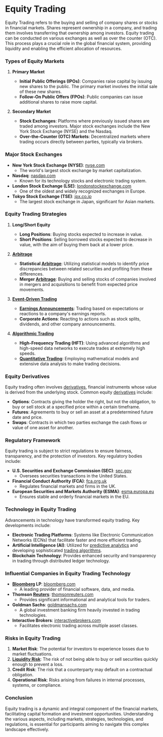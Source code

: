 # Equity Trading

Equity Trading refers to the buying and selling of company shares or stocks in financial markets. Shares represent ownership in a company, and trading them involves transferring that ownership among investors. Equity trading can be conducted on various exchanges as well as over the counter (OTC). This process plays a crucial role in the global financial system, providing liquidity and enabling the efficient allocation of resources.

### Types of Equity Markets

1. **Primary Market**
   - **Initial Public Offerings (IPOs)**: Companies raise capital by issuing new shares to the public. The primary market involves the initial sale of these new shares.
   - **Follow-On Public Offers (FPOs)**: Public companies can issue additional shares to raise more capital.

2. **Secondary Market**
   - **Stock Exchanges**: Platforms where previously issued shares are traded among investors. Major stock exchanges include the New York Stock Exchange (NYSE) and the Nasdaq.
   - **Over-the-Counter (OTC) Markets**: Decentralized markets where trading occurs directly between parties, typically via brokers.

### Major Stock Exchanges

- **New York Stock Exchange (NYSE)**: [nyse.com](https://www.nyse.com)
  - The world's largest stock exchange by market capitalization.
- **Nasdaq**: [nasdaq.com](https://www.nasdaq.com)
  - Known for its technology stocks and electronic trading system.
- **London Stock Exchange (LSE)**: [londonstockexchange.com](https://www.londonstockexchange.com)
  - One of the oldest and widely recognized exchanges in Europe.
- **Tokyo Stock Exchange (TSE)**: [jpx.co.jp](https://www.jpx.co.jp/english)
  - The largest stock exchange in Japan, significant for Asian markets.

### Equity Trading Strategies

1. **Long/Short Equity**
   - **Long Positions**: Buying stocks expected to increase in value.
   - **Short Positions**: Selling borrowed stocks expected to decrease in value, with the aim of buying them back at a lower price.

2. **[Arbitrage](../a/arbitrage.md)**
   - **Statistical [Arbitrage](../a/arbitrage.md)**: Utilizing statistical models to identify price discrepancies between related securities and profiting from these differences.
   - **Merger [Arbitrage](../a/arbitrage.md)**: Buying and selling stocks of companies involved in mergers and acquisitions to benefit from expected price movements.

3. **[Event-Driven Trading](../e/event-driven_trading.md)**
   - **[Earnings Announcements](../e/earnings_announcements.md)**: Trading based on expectations or reactions to a company's earnings reports.
   - **Corporate Actions**: Reacting to actions such as stock splits, dividends, and other company announcements.

4. **[Algorithmic Trading](../a/algorithmic_trading.md)**
   - **High-Frequency Trading (HFT)**: Using advanced algorithms and high-speed data networks to execute trades at extremely high speeds.
   - **[Quantitative Trading](../q/quantitative_trading.md)**: Employing mathematical models and extensive data analysis to make trading decisions.

### Equity Derivatives

Equity trading often involves [derivatives](../d/derivatives.md), financial instruments whose value is derived from the underlying stock. Common equity [derivatives](../d/derivatives.md) include:

- **Options**: Contracts giving the holder the right, but not the obligation, to buy or sell stock at a specified price within a certain timeframe.
- **Futures**: Agreements to buy or sell an asset at a predetermined future date and price.
- **Swaps**: Contracts in which two parties exchange the cash flows or value of one asset for another.

### Regulatory Framework

Equity trading is subject to strict regulations to ensure fairness, transparency, and the protection of investors. Key regulatory bodies include:

- **U.S. Securities and Exchange Commission (SEC)**: [sec.gov](https://www.sec.gov)
  - Oversees securities transactions in the United States.
- **Financial Conduct Authority (FCA)**: [fca.org.uk](https://www.fca.org.uk)
  - Regulates financial markets and firms in the UK.
- **European Securities and Markets Authority (ESMA)**: [esma.europa.eu](https://www.esma.europa.eu)
  - Ensures stable and orderly financial markets in the EU.

### Technology in Equity Trading

Advancements in technology have transformed equity trading. Key developments include:

- **Electronic Trading Platforms**: Systems like Electronic Communication Networks (ECNs) that facilitate faster and more efficient trading.
- **Artificial Intelligence (AI)**: Utilized for [predictive analytics](../p/predictive_analytics.md) and developing sophisticated [trading algorithms](../t/trading_algorithms.md).
- **Blockchain Technology**: Provides enhanced security and transparency in trading through distributed ledger technology.

### Influential Companies in Equity Trading Technology

- **[Bloomberg](../b/bloomberg.md) LP**: [bloomberg.com](https://www.bloomberg.com/company)
  - A leading provider of financial software, data, and media.
- **Thomson [Reuters](../r/reuters.md)**: [thomsonreuters.com](https://www.thomsonreuters.com)
  - Provides significant informational and analytical tools for traders.
- **Goldman Sachs**: [goldmansachs.com](https://www.goldmansachs.com)
  - A global investment banking firm heavily invested in trading technologies.
- **Interactive Brokers**: [interactivebrokers.com](https://www.interactivebrokers.com)
  - Facilitates electronic trading across multiple asset classes.

### Risks in Equity Trading

1. **Market Risk**: The potential for investors to experience losses due to market fluctuations.
2. **[Liquidity Risk](../l/liquidity_risk.md)**: The risk of not being able to buy or sell securities quickly enough to prevent a loss.
3. **Credit Risk**: The risk that a counterparty may default on a contractual obligation.
4. **Operational Risk**: Risks arising from failures in internal processes, systems, or compliance.

### Conclusion

Equity trading is a dynamic and integral component of the financial markets, facilitating capital formation and investment opportunities. Understanding the various aspects, including markets, strategies, technologies, and regulations, is essential for participants aiming to navigate this complex landscape effectively.

